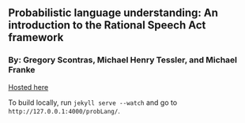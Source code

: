 ## Probabilistic language understanding: An introduction to the Rational Speech Act framework

### By: Gregory Scontras, Michael Henry Tessler, and Michael Franke

[Hosted here](https://gscontras.github.io/probLang/)

To build locally, run `jekyll serve --watch` and go to `http://127.0.0.1:4000/probLang/`.
